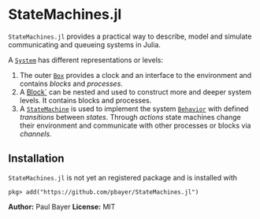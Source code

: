 # StateMachines.jl

`StateMachines.jl` provides a practical way to describe, model and simulate communicating and queueing systems  in Julia.

A [`System`](@ref) has different representations or levels:

1. The outer [`Box`](@ref) provides a clock and an interface to the environment and contains *blocks* and *processes*.
2. A [Block`](@ref) can be nested and used to construct more and deeper system levels. It contains blocks and processes.
3. A [`StateMachine`](@ref) is used to implement the system [`Behavior`](@ref) with defined *transitions* between *states*. Through *actions* state machines change their environment and communicate with other processes or blocks via *channels*.

## Installation

`StateMachines.jl` is not yet an registered package and is installed with

```
pkg> add("https://github.com/pbayer/StateMachines.jl")
```

**Author:** Paul Bayer
**License:** MIT
